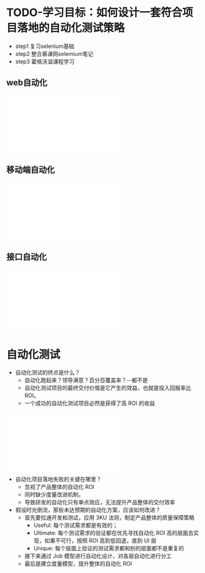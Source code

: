 # TODO-学习目标：如何设计一套符合项目落地的自动化测试策略
* step1 复习selenium基础
* step2 整合慕课网selemium笔记
* step3 霍格沃滋课程学习

## web自动化
![跳转](./webauto/README.md)
## 移动端自动化
![跳转](./appauto/README.md)
## 接口自动化
![跳转](./apiauto/README.md)
-------------------------
# 自动化测试
* 自动化测试的终点是什么？
  * 自动化跑起来？领导满意？百分百覆盖率？--都不是
  * 自动化测试项目的最终交付价值是它产生的效益，也就是投入回报率比 ROI。
  * 一个成功的自动化测试项目必然是获得了高 ROI 的收益

![活着还是死去 - 价值篇](./A-价值篇.md)

* 自动化项目落地失败的关键在哪里？
  * 忽视了产品整体的自动化 ROI
  * 同时缺少度量改进机制，
  * 导致研发的自动化只有单点效应，无法提升产品整体的交付效率
* 假设时光倒流，那些未达预期的自动化方案，应该如何改进？
  * 首先要拉通开发和测试，应用 3KU 法则，制定产品整体的质量保障策略
    * Useful: 每个测试需求都是有效的；
    * Ultimate: 每个测试需求的验证都在优先寻找自动化 ROI 高的层面去实现，如果不可行，按照 ROI 高到低回退，直到 UI 层
    * Unique: 每个层面上验证的测试需求都和别的层面都不是重复的
  * 接下来通过 Job 模型进行自动化设计，对各层自动化进行分工
  * 最后是建立度量模型，提升整体的自动化 ROI